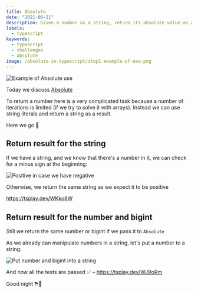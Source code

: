 ```yaml
---
title: Absolute
date: "2021-06-21"
description: Given a number as a string, return its absolute value as a string too
labels:
  - typescript
keywords:
  - typescript
  - challenges
  - absolute
image: /absolute-in-typescript/step1-example-of-use.png
---
```


![Example of Absolute use](/absolute-in-typescript/step1-example-of-use.png)

Today we discuss [Absolute](https://github.com/type-challenges/type-challenges/blob/master/questions/529-medium-absolute/README.md)

To return a number here is a very complicated task because a number of iterations is limited (if we try to solve it with arrays). Instead we can use string literals and return a string as a result.

Here we go 🚀

## Return result for the string

If we have a string, and we know that there's a number in it, we can check for a minus sign at the beginning:

![Positive in case we have negative](/absolute-in-typescript/step2-return-result-for-string.png)

Otherwise, we return the same string as we expect it to be positive

https://tsplay.dev/WKko8W

## Return result for the number and bigint

Still we return the same number or bigint if we pass it to `Absolute`

As we already can manipulate numbers in a string, let's put a number to a string:

![Put number and bigint into a string](/absolute-in-typescript/step3-return-result-for-number-and-bigint.png)

And now all the tests are passed ✅ – https://tsplay.dev/WJ9oRm

Good night ⛈🌙

